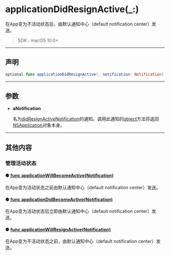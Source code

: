 # applicationDidResignActive(_:)

在App变为不活动状态后，由默认通知中心（default notification center）发送。

> SDK : macOS 10.0+

---
## 声明

```swift
optional func applicationDidResignActive(_ notification: Notification)
```

---

## 参数

* **aNotification**

  名为[didResignActiveNotification]()的通知。调用此通知的[object]()方法将返回[NSApplication](../NSApplication/)对象本身。

---
## 其他内容

### 管理活动状态

#### ● [func applicationWillBecomeActive(Notification)](./applicationWillBecomeActive.md)

在App变为活动状态之前由默认通知中心（default notification center）发送。

#### ● [func applicationDidBecomeActive(Notification)](./applicationDidBecomeActive.md)

在App变为活动状态后立即由默认通知中心（default notification center）发送。

#### ● [func applicationWillResignActive(Notification)](./applicationWillResignActive.md)

在App变为不活动状态之前，由默认通知中心（default notification center）发送。